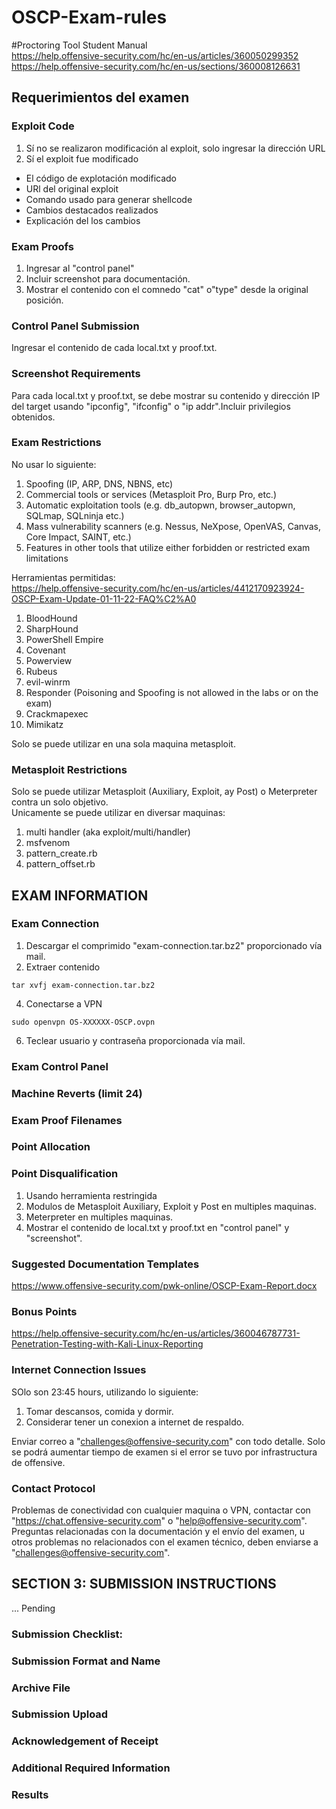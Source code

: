# OSCP-Exam-rules

#Proctoring Tool Student Manual \
https://help.offensive-security.com/hc/en-us/articles/360050299352 \
https://help.offensive-security.com/hc/en-us/sections/360008126631

## Requerimientos del examen
### Exploit Code
1. Sí no se realizaron modificación al exploit, solo ingresar la dirección URL
2. Sí el exploit fue modificado
- El código de explotación modificado
- URl del original exploit
- Comando usado para generar shellcode
- Cambios destacados realizados
- Explicación del los cambios

### Exam Proofs
1. Ingresar al "control panel"
2. Incluir screenshot para documentación.
3. Mostrar el contenido con el comnedo "cat" o"type" desde la original posición.

### Control Panel Submission
Ingresar el contenido de cada local.txt y proof.txt.

### Screenshot Requirements
Para cada local.txt y proof.txt, se debe mostrar su contenido y dirección IP del target usando "ipconfig", "ifconfig" o "ip addr".Incluir privilegios obtenidos.

### Exam Restrictions
No usar lo siguiente:
1. Spoofing (IP, ARP, DNS, NBNS, etc)
2. Commercial tools or services (Metasploit Pro, Burp Pro, etc.)
3. Automatic exploitation tools (e.g. db_autopwn, browser_autopwn, SQLmap, SQLninja etc.)
4. Mass vulnerability scanners (e.g. Nessus, NeXpose, OpenVAS, Canvas, Core Impact, SAINT, etc.)
5. Features in other tools that utilize either forbidden or restricted exam limitations

Herramientas permitidas: \
https://help.offensive-security.com/hc/en-us/articles/4412170923924-OSCP-Exam-Update-01-11-22-FAQ%C2%A0

1. BloodHound
2. SharpHound
3. PowerShell Empire
4. Covenant 
5. Powerview
6. Rubeus
7. evil-winrm
8. Responder (Poisoning and Spoofing is not allowed in the labs or on the exam)
9. Crackmapexec
10. Mimikatz

Solo se puede utilizar en una sola maquina metasploit.

### Metasploit Restrictions
Solo se puede utilizar Metasploit (Auxiliary, Exploit, ay Post)  o Meterpreter contra un solo objetivo. \
Unicamente se puede utilizar en diversar maquinas:
1. multi handler (aka exploit/multi/handler)
2. msfvenom
3. pattern_create.rb
4. pattern_offset.rb

## EXAM INFORMATION
### Exam Connection
1. Descargar el comprimido "exam-connection.tar.bz2" proporcionado vía mail.
2. Extraer contenido
```
tar xvfj exam-connection.tar.bz2
```
4. Conectarse a VPN
```
sudo openvpn OS-XXXXXX-OSCP.ovpn 
```
6. Teclear usuario y contraseña proporcionada vía mail.

### Exam Control Panel
### Machine Reverts (limit 24)
### Exam Proof Filenames
### Point Allocation
### Point Disqualification
1. Usando herramienta restringida
2. Modulos de Metasploit Auxiliary, Exploit y Post en multiples maquinas.
3. Meterpreter en multiples maquinas.
4. Mostrar el contenido de local.txt y proof.txt en "control panel" y "screenshot".
### Suggested Documentation Templates
https://www.offensive-security.com/pwk-online/OSCP-Exam-Report.docx
### Bonus Points
https://help.offensive-security.com/hc/en-us/articles/360046787731-Penetration-Testing-with-Kali-Linux-Reporting

### Internet Connection Issues
SOlo son 23:45 hours, utilizando lo siguiente:
1. Tomar descansos, comida y dormir.
2. Considerar tener un conexion a internet de respaldo.

Enviar correo a "challenges@offensive-security.com" con todo detalle.
Solo se podrá aumentar tiempo de examen si el error se tuvo por infrastructura de offensive.

### Contact Protocol
Problemas de conectividad con cualquier maquina o VPN, contactar con "https://chat.offensive-security.com" o  "help@offensive-security.com". \
Preguntas relacionadas con la documentación y el envío del examen, u otros problemas no relacionados con el examen técnico, deben enviarse a "challenges@offensive-security.com".


## SECTION 3: SUBMISSION INSTRUCTIONS
... Pending
### Submission Checklist:
### Submission Format and Name
### Archive File
### Submission Upload
### Acknowledgement of Receipt
### Additional Required Information
### Results


